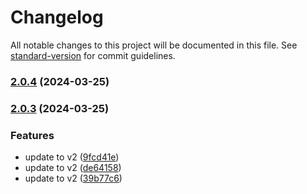 # Changelog

All notable changes to this project will be documented in this file. See [standard-version](https://github.com/conventional-changelog/standard-version) for commit guidelines.

### [2.0.4](https://github.com/hellof2e/quark-doc-home/compare/v2.0.3...v2.0.4) (2024-03-25)

### [2.0.3](https://github.com/hellof2e/quark-doc-home/compare/v2.0.2...v2.0.3) (2024-03-25)


### Features

* update to v2 ([9fcd41e](https://github.com/hellof2e/quark-doc-home/commit/9fcd41e20d8125a978b501fbf9b09779df382841))
* update to v2 ([de64158](https://github.com/hellof2e/quark-doc-home/commit/de6415866d447eacbf2368b93681aeb9e40ae89c))
* update to v2 ([39b77c6](https://github.com/hellof2e/quark-doc-home/commit/39b77c6e7a9fae74a4b71d2a65165338006a0d15))
